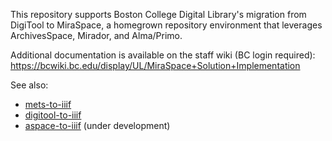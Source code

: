 This repository supports Boston College Digital Library's migration from
DigiTool to MiraSpace, a homegrown repository environment that leverages 
ArchivesSpace, Mirador, and Alma/Primo.

Additional documentation is available on the staff wiki (BC login required): 
https://bcwiki.bc.edu/display/UL/MiraSpace+Solution+Implementation

See also:
* [mets-to-iiif](https://github.com/BCLibraries/mets-to-iiif)
* [digitool-to-iiif](https://github.com/BCDigLib/digitool-to-iiif)
* [aspace-to-iiif](https://github.com/BCDigLib/aspace-to-iiif) (under development)
